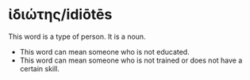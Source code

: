 # ἰδιώτης/idiōtēs
This word is a type of person. It is a noun.
* This word can mean someone who is not educated.
* This word can mean someone who is not trained or does not have a certain skill.
